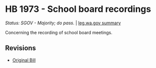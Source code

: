 # HB 1973 - School board recordings
*Status: SGOV - Majority; do pass.* | [leg.wa.gov summary](https://app.leg.wa.gov/billsummary?BillNumber=1973&Year=2021)

Concerning the recording of school board meetings.

## Revisions
* [Original Bill](1/)